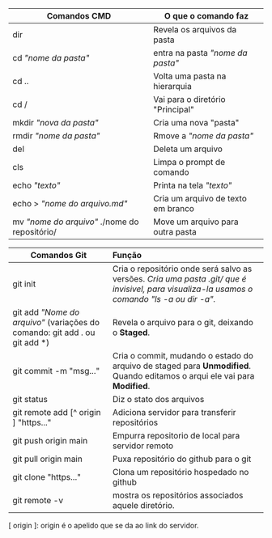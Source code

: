 | Comandos CMD                                  | O que o comando faz                |
| --------------------------------------------- | ---------------------------------- |
| dir                                           | Revela os arquivos da pasta        |
| cd _"nome da pasta"_                          | entra na pasta _"nome da pasta"_   |
| cd ..                                         | Volta uma pasta na hierarquia      |
| cd /                                          | Vai para o diretório "Principal"   |
| mkdir _"nova da pasta"_                       | Cria uma nova "pasta"              |
| rmdir _"nome da pasta"_                       | Rmove a _"nome da pasta"_          |
| del                                           | Deleta um arquivo                  |
| cls                                           | Limpa o prompt de comando          |
| echo _"texto"_                                | Printa na tela _"texto"_           |
| echo > _"nome do arquivo.md"_                 | Cria um arquivo de texto em branco |
| mv _"nome do arquivo"_ ./nome do repositório/ | Move um arquivo para outra pasta   |



| Comandos Git                                                 | Função                                                       |
| ------------------------------------------------------------ | :----------------------------------------------------------- |
| git init                                                     | Cria o repositório onde será salvo as versões. _Cria uma pasta .git/ que é invisivel, para visualiza-la usamos o comando "ls -a ou dir -a"._ |
| git add _"Nome do arquivo"_ (variações do comando: git add . ou git add *) | Revela o arquivo para o git, deixando o **Staged**.          |
| git commit -m "msg..."                                       | Cria o commit, mudando o estado do arquivo de staged para **Unmodified**. Quando editamos o arqui ele vai para **Modified**. |
| git status                                                   | Diz o stato dos arquivos                                     |
| git remote add [^ origin ] "https..."                        | Adiciona servidor para transferir repositórios               |
| git push origin main                                         | Empurra repositorio de local para servidor remoto            |
| git pull origin main                                         | Puxa repositório do github para o git                        |
| git clone "https..."                                         | Clona um repositório hospedado no github                     |
| git remote -v                                                | mostra os repositórios associados aquele diretório.          |

[ origin ]: origin é o apelido que se da ao link do servidor.





